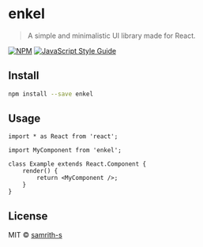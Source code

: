 # enkel

> A simple and minimalistic UI library made for React.

[![NPM](https://img.shields.io/npm/v/enkel.svg)](https://www.npmjs.com/package/enkel) [![JavaScript Style Guide](https://img.shields.io/badge/code_style-standard-brightgreen.svg)](https://standardjs.com)

## Install

```bash
npm install --save enkel
```

## Usage

```tsx
import * as React from 'react';

import MyComponent from 'enkel';

class Example extends React.Component {
    render() {
        return <MyComponent />;
    }
}
```

## License

MIT © [samrith-s](https://github.com/samrith-s)
